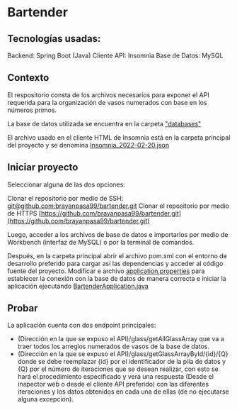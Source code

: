 # Bartender

## Tecnologías usadas:

Backend: Spring Boot (Java)
Cliente API: Insomnia
Base de Datos: MySQL

## Contexto

El respositorio consta de los archivos necesarios para exponer el API requerida para la organización de vasos numerados con base en los números primos.

La base de datos utilizada se encuentra en la carpeta ["databases"](https://github.com/brayanpasa99/bartender/tree/master/database)

El archivo usado en el cliente HTML de Insomnia está en la carpeta principal del proyecto y se denomina [Insomnia_2022-02-20.json](https://github.com/brayanpasa99/bartender/blob/master/Insomnia_2022-02-20.json)

## Iniciar proyecto

Seleccionar alguna de las dos opciones:

Clonar el repositorio por medio de SSH: [git@github.com:brayanpasa99/bartender.git](git@github.com:brayanpasa99/bartender.git)
Clonar el repositorio por medio de HTTPS [https://github.com/brayanpasa99/bartender.git](https://github.com/brayanpasa99/bartender.git)

Luego, acceder a los archivos de base de datos e importarlos por medio de Workbench (interfaz de MySQL) o por la terminal de comandos.

Después, en la carpeta principal abrir el archivo pom.xml con el entorno de desarrollo preferido para cargar así las dependencias y acceder al código fuente del proyecto. Modificar e archivo [application.properties](https://github.com/brayanpasa99/bartender/blob/master/src/main/resources/application.properties) para establecer la conexión con la base de datos de manera correcta e iniciar la aplicación ejecutando [BartenderApplication.java](https://github.com/brayanpasa99/bartender/blob/master/src/main/java/com/bartender/bartender/BartenderApplication.java) 

## Probar 

La aplicación cuenta con dos endpoint principales:

* (Dirección en la que se expuso el API)/glass/getAllGlassArray que va a traer todos los arreglos numerados de vasos de la base de datos.
* (Dirección en la que se expuso el API)/glass/getGlassArrayById/{id}/{Q} donde se debe reemplazar {id} por el identificador de la pila de datos y {Q} por el número de iteraciones que se desean realizar, con esto se hará el procedimiento especificado y verá una respuesta (Desde el inspector web o desde el cliente API preferido) con las diferentes iteraciones y los datos obtenidos en cada una de ellas (de no ejecutarse alguna excepción).
